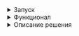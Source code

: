 <details><summary>Запуск</summary>
Для того, чтобы запустить необходимо проделать следующие шаги, установите [Git Bash](https://git-scm.com/)

1. Склонируйте репозиторий

```shell
git clone https://github.com/maksim25y/CaseTask.git
```

2. Скачайте и установите Docker

Скачать и найти инструкцию по установке вы можете на официальном сайте [Docker](https://www.docker.com)

3. Запустите приложение в Docker

Для этого запустите Docker, откройте терминал и перейдите в папку репозитория

```shell
cd CaseTask
```
Далее введите команду

```shell
docker-compose up
```
Готово! Сервер запущен.
Протестировать работу API можно в Postman по ссылке: localhost:8080

Чтобы остановить работу контейнеров, в терминале, откуда вы запускали docker-compose нажмите Ctrl+C (Control + C для Mac)
</details>
<details><summary>Функционал</summary>
Создание файла с корректными данными:

![image](https://github.com/user-attachments/assets/86022100-b244-42d1-ad50-5f586ad3c1c0)

Создание файла с некорректной датой:

![image](https://github.com/user-attachments/assets/a238beee-2974-4472-812f-0e086a43a074)

Создание файла с base64, который некорректен:

![image](https://github.com/user-attachments/assets/bf067b16-551d-4914-9427-4b3cd12e5db2)

Получение файла по существующему Id:

![image](https://github.com/user-attachments/assets/96544b45-f890-4157-9b57-05eaedb590f4)

Получение файла по несуществуеющему Id:

![image](https://github.com/user-attachments/assets/aa2ac678-366a-46f1-8d2c-4ccdc1585c91)

Получение всех файлов:

![image](https://github.com/user-attachments/assets/a40642d9-040e-428c-b437-e228b7503440)

Получение всех файлов с сортировкой по дате создания:

![image](https://github.com/user-attachments/assets/5f25bd0f-bc5b-46a2-a93e-10d9ebf909cc)

Получение всех файлов с пагинацией и без сортировки:

![image](https://github.com/user-attachments/assets/97603942-cf8d-4292-8470-ce536597ee5f)

![image](https://github.com/user-attachments/assets/57ee33fc-8248-4d9a-bb55-c596bd229a4f)

Получение всех файлов с пагинацией и c сортировкой:

![image](https://github.com/user-attachments/assets/123c6699-7a67-4f5d-aef0-162daa5b76af)

![image](https://github.com/user-attachments/assets/227b652b-3e39-4557-bd5b-fbbf5e051851)

</details>
<details><summary>Описание решения</summary>
Используемые технологии: Spring Boot, Spring Data JPA, Flyway, Docker, PostgreSQL, JUnit.

Был добавлен Dockerfile для сборки приложения:
  
![image](https://github.com/user-attachments/assets/928dc727-d18b-484a-bd15-61c1365e4f13)

Был добавлен docker-compose.yaml для запука приложения в контейнере. В нём же происходит создание БД. Чтение данных (Пароль к БД, Логин к БД и др) идёт из файла .env.docker.

![image](https://github.com/user-attachments/assets/4d597665-cddf-4232-af16-eb640382330d)

#### Переменные окружения в .env

Описание:
1. POSTGRES_USER - логин для БД
2. POSTGRES_PASSWORD - пароль для БД
3. SPRING_DATASOURCE_URL - адрес БД
4. SPRING_DATASOURCE_USERNAME - логин для БД, но для Spring
5. SPRING_DATASOURCE_PASSWORD - пароль для БД, но для Spring

С помощью Flyway была добавлена миграция:

![image](https://github.com/user-attachments/assets/0fdcdce5-73a8-41a1-88e1-9eac492b476f)

Была создана модель файла для сохранения в БД:

![image](https://github.com/user-attachments/assets/c28bad18-dd0f-441d-af03-2342d4657274)

Был создан репозиторий для выполнения операция с использованием JPA. 
В том числе был добавлен метод для получения файлов с сортировкой по дате создания:

![image](https://github.com/user-attachments/assets/97a2d0d3-c7e7-4eeb-8471-7bebba7f2442)

Был создан FileDTO. Объект, который передаётся в JSON:

![image](https://github.com/user-attachments/assets/9384c919-51b9-4551-b2eb-eeba206bd7d6)

Был добавлен FileService. Данный класс связывает JPA с контроллером. 
Был добавлен метод для сохранения файла в БД. Добавлена обработка исключений на случай, если некорректна дата или файл в base64:

![image](https://github.com/user-attachments/assets/67e61cee-fb0f-4abd-912b-c2c2b70f9569)

Был добавлен метод конвертации файла из base64 в набор байтов:

![image](https://github.com/user-attachments/assets/bb64fc27-b2c1-4a70-a7f2-16408776b4c5)

Был добавлен метод для конвертаци набора байтов в base64:

![image](https://github.com/user-attachments/assets/d9f49125-822c-4a1a-982c-67f08107a169)

Добавлен метод для получения файла по id:

![image](https://github.com/user-attachments/assets/9f412026-f1d6-4457-8457-734f58552f12)

Добавлен метод для перевода FileModel в FileDTO:

![image](https://github.com/user-attachments/assets/f817ebb2-8e48-4b22-83e4-a911aa23fbc6)

Добавлен метод для получения файлов с сортировкой по дате создания:

![image](https://github.com/user-attachments/assets/d5a3b7e2-9999-473d-a8bd-41905a22dc87)

Добавлен метод для получения файлов с пагинацией и сортировкой по дате:

![image](https://github.com/user-attachments/assets/d73aaa09-1156-42e9-9e0f-3008ed02991f)

Создан контроллер для обработки запросов.
Обработчик POST запросов для создания файла:

![image](https://github.com/user-attachments/assets/903306b2-7b02-4f95-8379-695ebf10a5b7)

Обработчик GET запросов на получение файла по его ID:

![image](https://github.com/user-attachments/assets/e3f1e517-d269-4dbc-b8d7-f6ebd2ced80c)

Обработчик GET запросов на получение всех файлов (с сортировкой, пагинацией):

![image](https://github.com/user-attachments/assets/3e09e3ec-42e3-49d3-9686-4473e5db6b93)


</details>
